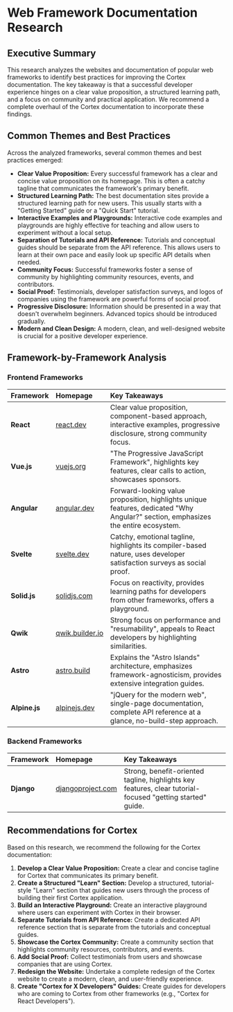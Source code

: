 # Web Framework Documentation Research

## Executive Summary

This research analyzes the websites and documentation of popular web frameworks to identify best practices for improving the Cortex documentation. The key takeaway is that a successful developer experience hinges on a clear value proposition, a structured learning path, and a focus on community and practical application. We recommend a complete overhaul of the Cortex documentation to incorporate these findings.

## Common Themes and Best Practices

Across the analyzed frameworks, several common themes and best practices emerged:

*   **Clear Value Proposition:** Every successful framework has a clear and concise value proposition on its homepage. This is often a catchy tagline that communicates the framework's primary benefit.
*   **Structured Learning Path:** The best documentation sites provide a structured learning path for new users. This usually starts with a "Getting Started" guide or a "Quick Start" tutorial.
*   **Interactive Examples and Playgrounds:** Interactive code examples and playgrounds are highly effective for teaching and allow users to experiment without a local setup.
*   **Separation of Tutorials and API Reference:** Tutorials and conceptual guides should be separate from the API reference. This allows users to learn at their own pace and easily look up specific API details when needed.
*   **Community Focus:** Successful frameworks foster a sense of community by highlighting community resources, events, and contributors.
*   **Social Proof:** Testimonials, developer satisfaction surveys, and logos of companies using the framework are powerful forms of social proof.
*   **Progressive Disclosure:** Information should be presented in a way that doesn't overwhelm beginners. Advanced topics should be introduced gradually.
*   **Modern and Clean Design:** A modern, clean, and well-designed website is crucial for a positive developer experience.

## Framework-by-Framework Analysis

### Frontend Frameworks

| Framework | Homepage | Key Takeaways |
| :--- | :--- | :--- |
| **React** | [react.dev](https://react.dev) | Clear value proposition, component-based approach, interactive examples, progressive disclosure, strong community focus. |
| **Vue.js** | [vuejs.org](https://vuejs.org) | "The Progressive JavaScript Framework", highlights key features, clear calls to action, showcases sponsors. |
| **Angular** | [angular.dev](https://angular.dev) | Forward-looking value proposition, highlights unique features, dedicated "Why Angular?" section, emphasizes the entire ecosystem. |
| **Svelte** | [svelte.dev](https://svelte.dev) | Catchy, emotional tagline, highlights its compiler-based nature, uses developer satisfaction surveys as social proof. |
| **Solid.js** | [solidjs.com](https://solidjs.com) | Focus on reactivity, provides learning paths for developers from other frameworks, offers a playground. |
| **Qwik** | [qwik.builder.io](https://qwik.builder.io) | Strong focus on performance and "resumability", appeals to React developers by highlighting similarities. |
| **Astro** | [astro.build](https://astro.build) | Explains the "Astro Islands" architecture, emphasizes framework-agnosticism, provides extensive integration guides. |
| **Alpine.js** | [alpinejs.dev](https://alpinejs.dev) | "jQuery for the modern web", single-page documentation, complete API reference at a glance, no-build-step approach. |

### Backend Frameworks

| Framework | Homepage | Key Takeaways |
| :--- | :--- | :--- |
| **Django** | [djangoproject.com](https://djangoproject.com) | Strong, benefit-oriented tagline, highlights key features, clear tutorial-focused "getting started" guide. |

## Recommendations for Cortex

Based on this research, we recommend the following for the Cortex documentation:

1.  **Develop a Clear Value Proposition:** Create a clear and concise tagline for Cortex that communicates its primary benefit.
2.  **Create a Structured "Learn" Section:**  Develop a structured, tutorial-style "Learn" section that guides new users through the process of building their first Cortex application.
3.  **Build an Interactive Playground:** Create an interactive playground where users can experiment with Cortex in their browser.
4.  **Separate Tutorials from API Reference:**  Create a dedicated API reference section that is separate from the tutorials and conceptual guides.
5.  **Showcase the Cortex Community:**  Create a community section that highlights community resources, contributors, and events.
6.  **Add Social Proof:**  Collect testimonials from users and showcase companies that are using Cortex.
7.  **Redesign the Website:**  Undertake a complete redesign of the Cortex website to create a modern, clean, and user-friendly experience.
8.  **Create "Cortex for X Developers" Guides:**  Create guides for developers who are coming to Cortex from other frameworks (e.g., "Cortex for React Developers").